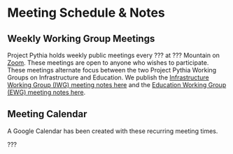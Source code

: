 # Meeting Schedule & Notes

## Weekly Working Group Meetings

Project Pythia holds weekly public meetings every ??? at ??? Mountain on [Zoom](???).
These meetings are open to anyone who wishes to participate.  These meetings alternate focus
between the two Project Pythia Working Groups on Infrastructure and Education.
We publish the [Infrastructure Working Group (IWG) meeting notes here](https://docs.google.com/document/d/e/2PACX-1vQN5YFkZtCZPKVk2Rte2xoHuiqJuYz1KpynsSKmeCLwP-4glUsGuCPJbITwB4OJc8dOhUpHAMacdx59/pub) and the [Education Working Group (EWG) meeting notes here](https://docs.google.com/document/d/e/2PACX-1vTHJKdeWfQBbkrGt8RsSVKJHy5uAQumD40_hRXhRKDGpLO-4ACBlMdQNyR-ap-Q19Zwdq2m5yUk_mZk/pub).

## Meeting Calendar

A Google Calendar has been created with these recurring meeting times.

???
